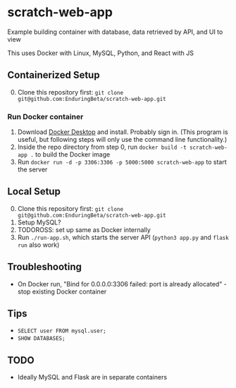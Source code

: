 # scratch-web-app

Example building container with database, data retrieved by API, and UI to view

This uses Docker with Linux, MySQL, Python, and React with JS

## Containerized Setup

0. Clone this repository first: `git clone git@github.com:EnduringBeta/scratch-web-app.git`

### Run Docker container

1. Download [Docker Desktop](https://www.docker.com/) and install. Probably sign in. (This program is useful, but following steps will only use the command line functionality.)
2. Inside the repo directory from step 0, run `docker build -t scratch-web-app .` to build the Docker image
3. Run `docker run -d -p 3306:3306 -p 5000:5000 scratch-web-app` to start the server

## Local Setup

0. Clone this repository first: `git clone git@github.com:EnduringBeta/scratch-web-app.git`
1. Setup MySQL?
2. TODOROSS: set up same as Docker internally
3. Run `./run-app.sh`, which starts the server API (`python3 app.py` and `flask run` also work)

## Troubleshooting

* On Docker run, "Bind for 0.0.0.0:3306 failed: port is already allocated" - stop existing Docker container

## Tips

* `SELECT user FROM mysql.user;`
* `SHOW DATABASES;`

## TODO

* Ideally MySQL and Flask are in separate containers
